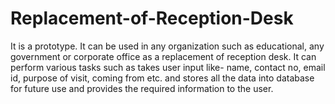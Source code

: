 # Replacement-of-Reception-Desk
It is a prototype. It can be used in any organization such as educational, any government or corporate office as a replacement of reception desk. It can perform various tasks such as takes user input like- name, contact no, email id, purpose of visit, coming from etc. and stores all the data into database for future use and provides the required information to the user.
